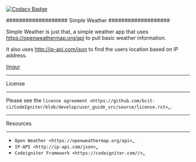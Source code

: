 
[![Codacy Badge](https://api.codacy.com/project/badge/Grade/37bc117b05a14b2abbff06a7790ca15e)](https://www.codacy.com/project/TheSoundAndFury/Simple-Weather/dashboard?utm_source=github.com&amp;utm_medium=referral&amp;utm_content=TheSoundAndFury/Simple-Weather&amp;utm_campaign=Badge_Grade_Dashboard)

###################
Simple Weather
###################

Simple Weather is just that, a simple weather app that uses https://openweathermap.org/api to pull basic weather information. 

It also uses http://ip-api.com/json to find the users location based on IP address. 


[Imgur](https://i.imgur.com/ZFjNq48.jpg)

*******
License
*******

Please see the `license
agreement <https://github.com/bcit-ci/CodeIgniter/blob/develop/user_guide_src/source/license.rst>`_.

*********
Resources
*********

-  `Open Weather <https://openweathermap.org/api>`_
-  `IP-API <http://ip-api.com/json>`_
-  `Codeigniter Framework <https://codeigniter.com//>`_

